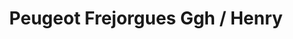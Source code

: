 ---
title: "Peugeot Frejorgues Ggh / Henry"
url: /mauguio/peugeot-frejorgues-ggh-henry/
shop: Autowerkstatt
---